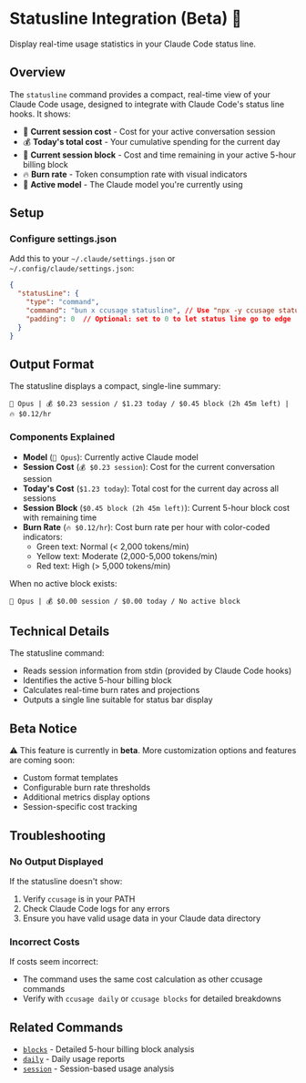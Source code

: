 # Statusline Integration (Beta) 🚀

Display real-time usage statistics in your Claude Code status line.

## Overview

The `statusline` command provides a compact, real-time view of your Claude Code usage, designed to integrate with Claude Code's status line hooks. It shows:

- 💬 **Current session cost** - Cost for your active conversation session
- 💰 **Today's total cost** - Your cumulative spending for the current day
- 🚀 **Current session block** - Cost and time remaining in your active 5-hour billing block
- 🔥 **Burn rate** - Token consumption rate with visual indicators
- 🤖 **Active model** - The Claude model you're currently using

## Setup

### Configure settings.json

Add this to your `~/.claude/settings.json` or `~/.config/claude/settings.json`:

```json
{
  "statusLine": {
    "type": "command",
    "command": "bun x ccusage statusline", // Use "npx -y ccusage statusline" if you prefer npm
    "padding": 0  // Optional: set to 0 to let status line go to edge
  }
}
```

## Output Format

The statusline displays a compact, single-line summary:

```
🤖 Opus | 💰 $0.23 session / $1.23 today / $0.45 block (2h 45m left) | 🔥 $0.12/hr
```

### Components Explained

- **Model** (`🤖 Opus`): Currently active Claude model
- **Session Cost** (`💰 $0.23 session`): Cost for the current conversation session
- **Today's Cost** (`$1.23 today`): Total cost for the current day across all sessions
- **Session Block** (`$0.45 block (2h 45m left)`): Current 5-hour block cost with remaining time
- **Burn Rate** (`🔥 $0.12/hr`): Cost burn rate per hour with color-coded indicators:
  - Green text: Normal (< 2,000 tokens/min)
  - Yellow text: Moderate (2,000-5,000 tokens/min)
  - Red text: High (> 5,000 tokens/min)

When no active block exists:
```
🤖 Opus | 💰 $0.00 session / $0.00 today / No active block
```

## Technical Details

The statusline command:
- Reads session information from stdin (provided by Claude Code hooks)
- Identifies the active 5-hour billing block
- Calculates real-time burn rates and projections
- Outputs a single line suitable for status bar display

## Beta Notice

⚠️ This feature is currently in **beta**. More customization options and features are coming soon:

- Custom format templates
- Configurable burn rate thresholds
- Additional metrics display options
- Session-specific cost tracking

## Troubleshooting

### No Output Displayed

If the statusline doesn't show:
1. Verify `ccusage` is in your PATH
2. Check Claude Code logs for any errors
3. Ensure you have valid usage data in your Claude data directory

### Incorrect Costs

If costs seem incorrect:
- The command uses the same cost calculation as other ccusage commands
- Verify with `ccusage daily` or `ccusage blocks` for detailed breakdowns

## Related Commands

- [`blocks`](./blocks-reports.md) - Detailed 5-hour billing block analysis
- [`daily`](./daily-reports.md) - Daily usage reports
- [`session`](./session-reports.md) - Session-based usage analysis
